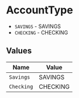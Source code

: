 # AccountType

* `SAVINGS` - SAVINGS
* `CHECKING` - CHECKING


## Values

| Name       | Value      |
| ---------- | ---------- |
| `Savings`  | SAVINGS    |
| `Checking` | CHECKING   |